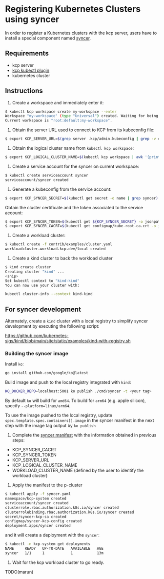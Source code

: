 # Registering Kubernetes Clusters using syncer

In order to register a Kubernetes clusters with the kcp server,
users have to install a special component named [syncer](https://github.com/kcp-dev/kcp/tree/main/docs/architecture#syncer).

## Requirements

- kcp server
- [kcp kubectl plugin](./kubectl-kcp-plugin.md)
- kubernetes cluster

## Instructions

1. Create a workspace and immediately enter it:

```sh
$ kubectl kcp workspace create my-workspace --enter
Workspace "my-workspace" (type "Universal") created. Waiting for being ready.
Current workspace is "root:default:my-workspace".
```

1. Obtain the server URL used to connect to KCP from its kubeconfig file:

```sh
$ export KCP_SERVER_URL=$(grep server .kcp/admin.kubeconfig | grep -v clusters | awk '{print $2}')
```

1. Obtain the logical cluster name from `kubectl kcp workspace`:

```sh
$ export KCP_LOGICAL_CLUSTER_NAME=$(kubectl kcp workspace | awk '{print $4}' | sed 's/".$/"/' | sed 's/"//g')
```

1. Create a service account for the syncer on current workspace:

```sh
$ kubectl create serviceaccount syncer
serviceaccount/syncer created
```

1. Generate a kubeconfig from the service account:

```sh
$ export KCP_SYNCER_SECRET=$(kubectl get secret -o name | grep syncer)
```

Obtain the cluster certificate and the token associated to the service account:

```sh
$ export KCP_SYNCER_TOKEN=$(kubectl get ${KCP_SYNCER_SECRET} -o jsonpath='{.data.token}')
$ export KCP_SYNCER_CACRT=$(kubectl get configmap/kube-root-ca.crt -o jsonpath='{.data.ca\.crt}'| base64 -w 0)
```

1. Create a workload cluster:

```sh
$ kubectl create -f contrib/examples/cluster.yaml
workloadcluster.workload.kcp.dev/local created
```

1. Create a kind cluster to back the workload cluster

```sh
$ kind create cluster
Creating cluster "kind" ...
<snip>
Set kubectl context to "kind-kind"
You can now use your cluster with:

kubectl cluster-info --context kind-kind
```

## For syncer development

Alternately, create a `kind` cluster with a local registry to simplify syncer development by executing the
following script:

https://github.com/kubernetes-sigs/kind/blob/main/site/static/examples/kind-with-registry.sh

### Building the syncer image

Install `ko`:

```sh
go install github.com/google/ko@latest
```

Build image and push to the local registry integrated with `kind`:

```sh
KO_DOCKER_REPO=localhost:5001 ko publish ./cmd/syncer -t <your tag>
```

By default `ko` will build for `amd64`. To build for `arm64` (e.g. apple silicon), specify
`--platform=linux/arm64`.

To use the image pushed to the local registry, update `spec.template.spec.containers[].image` in the syncer
manifest in the next step with the image tag output by `ko publish`

1. Complete the [syncer manifest](../manifest/syncer.yaml) with the information obtained in previous steps:

- KCP_SYNCER_CACRT
- KCP_SYNCER_TOKEN
- KCP_SERVER_URL
- KCP_LOGICAL_CLUSTER_NAME
- WORKLOAD_CLUSTER_NAME (defined by the user to identify the workload cluster)

1. Apply the manifest to the p-cluster

```sh
$ kubectl apply -f syncer.yaml
namespace/kcp-system created
serviceaccount/syncer created
clusterrole.rbac.authorization.k8s.io/syncer created
clusterrolebinding.rbac.authorization.k8s.io/syncer created
secret/syncer-kcp-sa created
configmap/syncer-kcp-config created
deployment.apps/syncer created
```

and it will create a deployment with the `syncer`:

```sh
$ kubectl -n kcp-system get deployments
NAME     READY   UP-TO-DATE   AVAILABLE   AGE
syncer   1/1     1            1           13m
```

1. Wait for the kcp workload cluster to go ready.

TODO(marun)

